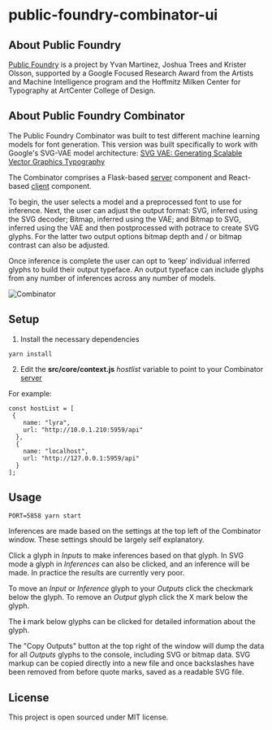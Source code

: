 # public-foundry-combinator-ui

## About Public Foundry

[Public Foundry](http://publicfoundry.ai) is a project by Yvan Martinez, Joshua Trees and Krister Olsson, supported by a Google Focused Research Award from the Artists and Machine Intelligence program and the Hoffmitz Milken Center for Typography at ArtCenter College of Design.

## About Public Foundry Combinator

The Public Foundry Combinator was built to test different machine learning models for font generation. This version was built specifically to work with Google's SVG-VAE model architecture: [SVG VAE: Generating Scalable Vector Graphics Typography](https://magenta.tensorflow.org/svg-vae)

The Combinator comprises a Flask-based [server](https://github.com/kolsson/public-foundry-combinator) component and React-based [client](https://github.com/kolsson/public-foundry-combinator-ui) component.

To begin, the user selects a model and a preprocessed font to use for inference. Next, the user can adjust the output format: SVG, inferred using the SVG decoder; Bitmap, inferred using the VAE; and Bitmap to SVG, inferred using the VAE and then postprocessed with potrace to create SVG glyphs. For the latter two output options bitmap depth and / or bitmap contrast can also be adjusted.

Once inference is complete the user can opt to ‘keep’ individual inferred glyphs to build their output typeface. An output typeface can include glyphs from any number of inferences across any number of models.

![Combinator](http://publicfoundry.ai/assets/combinator.png)

## Setup

1. Install the necessary dependencies
```
yarn install
```    
2. Edit the **src/core/context.js** *hostlist* variable to point to your Combinator [server](https://github.com/kolsson/public-foundry-combinator)

For example:
```
const hostList = [
 {
    name: "lyra",
    url: "http://10.0.1.210:5959/api"
  },
  {
    name: "localhost",
    url: "http://127.0.0.1:5959/api"
  }
];
```

## Usage

```
PORT=5858 yarn start
```

Inferences are made based on the settings at the top left of the Combinator window. These settings should be largely self explanatory.

Click a glyph in *Inputs* to make inferences based on that glyph. In SVG mode a glyph in *Inferences* can also be clicked, and an inference will be made. In practice the results are currently very poor.

To move an *Input* or *Inference* glyph to your *Outputs* click the checkmark below the glyph. To remove an *Output* glyph click the X mark below the glyph.

The **i** mark below glyphs can be clicked for detailed information about the glyph.

The "Copy Outputs" button at the top right of the window will dump the data for all *Outputs* glyphs to the console, including SVG or bitmap data. SVG markup can be copied directly into a new file and once backslashes have been removed from before quote marks, saved as a readable SVG file.

## License

This project is open sourced under MIT license.
